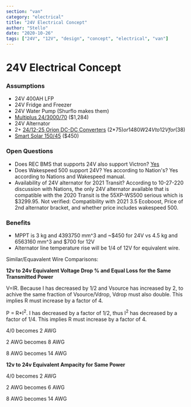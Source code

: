 ```yaml
---
section: "van"
category: "electrical"
title: "24V Electrical Concept"
author: "Stello"
date: "2020-10-26"
tags: ["24V", "12V", "design", "concept", "electrical", "van"]
---
```

# 24V Electrical Concept

### Assumptions

* 24V 400AH LFP
* 24V Fridge and Freezer
* 24V Water Pump (Shurflo makes them)
* [Multiplus 24/3000/70](https://www.victronenergy.com/upload/documents/Datasheet-Multiplus-inverter-charger_2kVA-and-3kVA-120V-US-EN.pdf) ($1,284)
* 24V Alternator
* 2+ [24/12-25 Orion DC-DC Converters](https://www.victronenergy.com/upload/documents/Datasheet-Orion-DC-DC-converters-high-power,-non-isolated-EN.pdf) (2*75$) or 1 480W 24V to 12V for ($38)
* [Smart Solar 150/45](https://www.victronenergy.com/upload/documents/Datasheet-SmartSolar-charge-controller-MPPT-150-45-up-to-150-100-EN.pdf) ($450)

### Open Questions

* Does REC BMS that supports 24V also support Victron? [Yes](http://www.rec-bms.com/datasheet/UserManual_REC_Victron_BMS.pdf)
* Does Wakespeed 500 support 24V? Yes according to Nation's? Yes according to Nations and Wakespeed manual.
* Availability of 24V alternator for 2021 Transit?  According to 10-27-220 discussion with Nations, the only 24V alternator available that is compatible with the 2020 Transit is the 55XP-WS500 serious which is $3299.95.  Not verified: Compatibility with 2021 3.5 Ecoboost, Price of 2nd alternator bracket, and whether price includes wakespeed 500.

### Benefits

* MPPT is 3 kg and 4393750 mm^3  and ~$450 for 24V vs 4.5 kg and 6563160 mm^3 and $700 for 12V
* Alternator line temperature rise will be 1/4 of 12V for equivalent wire.



Similar/Equavalent Wire Comparisons:

**12v to 24v Equivalent Voltage Drop % and Equal Loss for the Same Transmitted Power**

V=IR.  Because I has decreased by 1/2 and Vsource has increased by 2, to achive the same fraction of Vsource/Vdrop, Vdrop must also double.  This implies R must increase by a factor of 4.

P = R*I<sup>2</sup>.  I has decreased by a factor of 1/2, thus I<sup>2</sup> has decreased by a factor of 1/4.  This implies R must increase by a factor of 4.

4/0 becomes 2 AWG

2 AWG becomes 8 AWG

8 AWG becomes 14 AWG

**12v to 24v Equivalent Ampacity for Same Power**

4/0 becomes 2 AWG

2 AWG becomes 6 AWG

8 AWG becomes 14 AWG